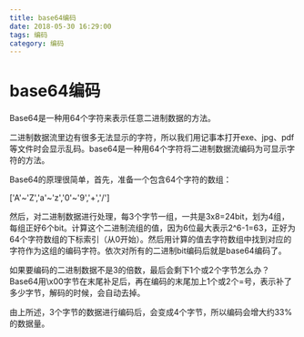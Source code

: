 ```yaml
---
title: base64编码
date: 2018-05-30 16:29:00
tags: 编码
category: 编码
---
```


# base64编码
Base64是一种用64个字符来表示任意二进制数据的方法。

二进制数据流里边有很多无法显示的字符，所以我们用记事本打开exe、jpg、pdf等文件时会显示乱码。base64是一种用64个字符将二进制数据流编码为可显示字符的方法。

Base64的原理很简单，首先，准备一个包含64个字符的数组：

['A'~'Z','a'~'z','0'~'9','+','/']

然后，对二进制数据进行处理，每3个字节一组，一共是3x8=24bit，划为4组，每组正好6个bit。计算这个二进制流组的值，因为6位最大表示2^6-1=63，正好为64个字符数组的下标索引（从0开始）。然后用计算的值去字符数组中找到对应的字符作为这组的编码字符。依次对所有的二进制bit编码后就是base64编码了。

如果要编码的二进制数据不是3的倍数，最后会剩下1个或2个字节怎么办？Base64用\x00字节在末尾补足后，再在编码的末尾加上1个或2个=号，表示补了多少字节，解码的时候，会自动去掉。

由上所述，3个字节的数据进行编码后，会变成4个字节，所以编码会增大约33%的数据量。

